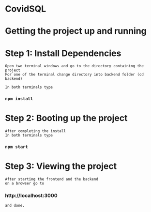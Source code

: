 # CovidSQL


# Getting the project up and running

# Step 1: Install Dependencies

    Open two terminal windows and go to the directory containing the project
    For one of the terminal change directory into backend folder (cd backend)

    In both terminals type 
    
###  `npm install`

# Step 2: Booting up the project

    After completing the install
    In both terminals type

### `npm start`

# Step 3: Viewing the project

    After starting the frontend and the backend
    on a browser go to 
    
###  http://localhost:3000

    and done.
